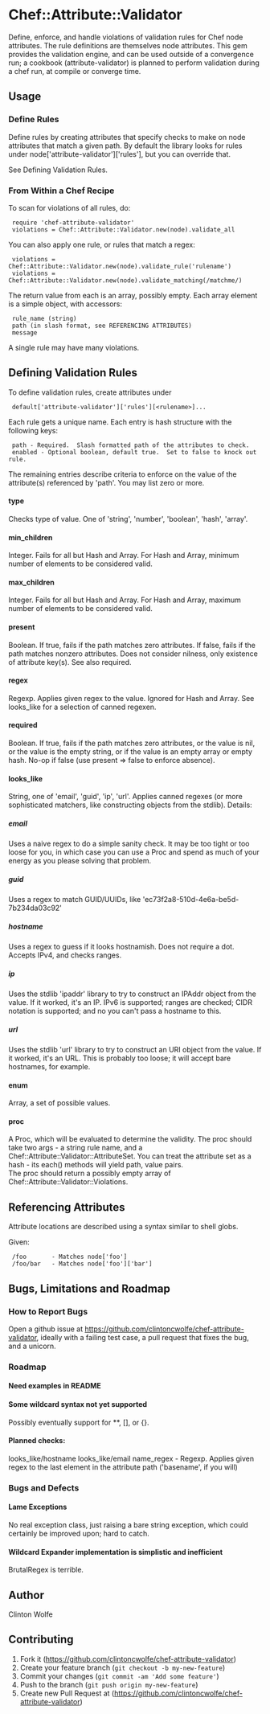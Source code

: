 # Chef::Attribute::Validator

Define, enforce, and handle violations of validation rules for Chef node
attributes.  The rule definitions are themselves node attributes.  This 
gem provides the validation engine, and can be used outside of a 
convergence run; a cookbook (attribute-validator) is planned to perform
validation during a chef run, at compile or converge time.

## Usage

### Define Rules

Define rules by creating attributes that specify checks to make on node 
attributes that match a given path.  By default the library looks for rules
under node['attribute-validator']['rules'], but you can override that.

See Defining Validation Rules.

### From Within a Chef Recipe

To scan for violations of all rules, do:

     require 'chef-attribute-validator'
     violations = Chef::Attribute::Validator.new(node).validate_all

You can also apply one rule, or rules that match a regex:

     violations = Chef::Attribute::Validator.new(node).validate_rule('rulename')
     violations = Chef::Attribute::Validator.new(node).validate_matching(/matchme/)

The return value from each is an array, possibly empty.  Each array element is a simple object, with accessors:

     rule_name (string)
     path (in slash format, see REFERENCING ATTRIBUTES)
     message

A single rule may have many violations.

## Defining Validation Rules

To define validation rules, create attributes under 

     default['attribute-validator']['rules'][<rulename>]...

Each rule gets a unique name.  Each entry is hash structure with the following keys:

     path - Required.  Slash formatted path of the attributes to check.  
     enabled - Optional boolean, default true.  Set to false to knock out rule.

The remaining entries describe criteria to enforce on the value of the attribute(s) 
referenced by 'path'.  You may list zero or more.

#### type 

Checks type of value.  One of 'string', 'number', 'boolean', 'hash', 'array'.

#### min_children

Integer.  Fails for all but Hash and Array.  For Hash and Array, minimum number of elements to be considered valid.

#### max_children 

Integer.  Fails for all but Hash and Array.  For Hash and Array, maximum number of elements to be considered valid.

#### present

Boolean.  If true, fails if the path matches zero attributes.  If false, fails if the path matches nonzero attributes.  Does not consider nilness, only existence of attribute key(s).  See also required.

#### regex

Regexp.  Applies given regex to the value.  Ignored for Hash and Array.  See looks_like for a selection of canned regexen.

#### required

Boolean.  If true, fails if the path matches zero attributes, or the value is nil, or the value is the empty string, or if the value is an empty array or empty hash.  No-op if false (use present => false to enforce absence).

#### looks_like

String, one of 'email', 'guid', 'ip', 'url'.  Applies canned regexes (or more sophisticated matchers, like constructing objects from the stdlib).  Details:

##### email

Uses a naive regex to do a simple sanity check.  It may be too tight or too loose for you, in which case you can use a Proc and spend as much of your energy as you please solving that problem.

##### guid

Uses a regex to match GUID/UUIDs, like 'ec73f2a8-510d-4e6a-be5d-7b234da03c92'

##### hostname

Uses a regex to guess if it looks hostnamish.  Does not require a dot.  Accepts IPv4, and checks ranges.

##### ip

Uses the stdlib 'ipaddr' library to try to construct an IPAddr object from the value.  If it worked, it's an IP.  IPv6 is supported; ranges are checked; CIDR notation is supported; and no you can't pass a hostname to this.

##### url

Uses the stdlib 'url' library to try to construct an URI object from the value.  If it worked, it's an URL.  This is probably too loose; it will accept bare hostnames, for example.

#### enum

Array, a set of possible values.

#### proc 

A Proc, which will be evaluated to determine the validity.  The proc should take two args - a string rule name, and a Chef::Attribute::Validator::AttributeSet.  You can treat the attribute set as a hash - its each() methods will yield path, value pairs.  
The proc should return a possibly empty array of Chef::Attribute::Validator::Violations.

## Referencing Attributes

Attribute locations are described using a syntax similar to shell globs.

Given:

     /foo       - Matches node['foo']
     /foo/bar   - Matches node['foo']['bar']

## Bugs, Limitations and Roadmap

### How to Report Bugs

Open a github issue at https://github.com/clintoncwolfe/chef-attribute-validator, ideally with a failing test case, a pull request that fixes the bug, and a unicorn.

### Roadmap

#### Need examples in README

#### Some wildcard syntax not yet supported

Possibly eventually support for **, [<charclass>], or {<alternatives>}.

#### Planned checks:

   looks_like/hostname
   looks_like/email
   name_regex - Regexp.  Applies given regex to the last element in the attribute path ('basename', if you will)   

### Bugs and Defects

#### Lame Exceptions

No real exception class, just raising a bare string exception, which could certainly be improved upon; hard to catch.

#### Wildcard Expander implementation is simplistic and inefficient

BrutalRegex is terrible.


## Author

Clinton Wolfe

## Contributing

1. Fork it (https://github.com/clintoncwolfe/chef-attribute-validator)
2. Create your feature branch (`git checkout -b my-new-feature`)
3. Commit your changes (`git commit -am 'Add some feature'`)
4. Push to the branch (`git push origin my-new-feature`)
5. Create new Pull Request at (https://github.com/clintoncwolfe/chef-attribute-validator)
